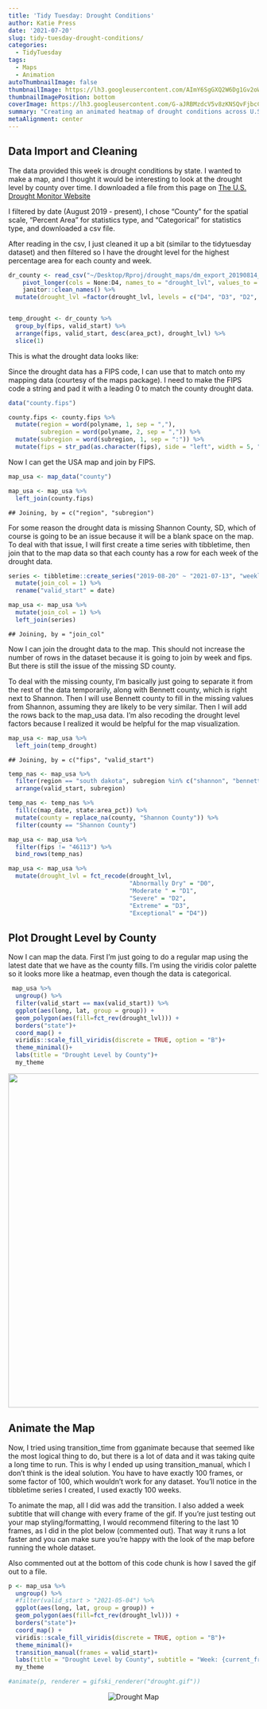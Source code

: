 ```yaml
---
title: 'Tidy Tuesday: Drought Conditions'
author: Katie Press
date: '2021-07-20'
slug: tidy-tuesday-drought-conditions/
categories:
  - TidyTuesday
tags:
  - Maps
  - Animation
autoThumbnailImage: false
thumbnailImage: https://lh3.googleusercontent.com/AImY6SgGXQ2W6Dg1Gv2oWMcAMG2Y2ywR6hw2p_TsjsQt0UgKyyTMGj0VjlOD0obUvbvOyvF3Wvt1Bn6sSNqnvEcp_ZUywQ5jZNjiKHNYdXKygknFuH-ps2yr1q4vO1oT-xhti08NI1-m9I0PsFx-C-lxQMAf8EGwoazzH50RGpAlDfbb5wzRAlEunqdxkhKdoVOqyCyr9ftXAAmAWFTpaF2KVcJeaDrSNsy2KAWoTUwJqDiaECsnXCBGL5KjSEVIrxmcuEevThtw5HT4-6M-WajMutBB4YST5cFDWD3_OPzbCIIrb4VzrsfgFd9UW1WDqplPngv_JLvckE5E8_-G-0zzmfCyh8ubkIg64H0fzpCLris22CXb2Q1xlcW1PLaRbINvIAD-K9OoQmtv_acJ0XJhbGZW_kLxtv7JowH2s0BmVq9IoeC-gV-8U0qWCfiHCtUFwSbVmAmoiS6E51TR5LiF0BoG-ZGzU0-MMWHYJzmgbP3N250oe62NtFAJapky15T7kib7BOiZdjeq62Grwb_2HSgGYGnmpPbuPYkKxKWBNAxV5E33aRm2tJPArfQlslpvdt_4M3fLxvaqHqURQHOhA0SIBncphPuIZjRfEIosKx8YMSG9lgQ_7DYw3OkgqIIZC7--QD9wBvJV7gXwclVNI-m8oeZcIOeTPNOtuxD8ziVNZayNGm-ZLoIiS3zfl8ECc30aOgynxKJagr0Fj5E=w750-h250-no?authuser=0
thumbnailImagePosition: bottom
coverImage: https://lh3.googleusercontent.com/G-aJRBMzdcV5v8zKNSQvFjbcCXo4HeYy9DYJuL7gnHNE8qKjqoE9A4UhloCkvlSpff5qyp5GVVNoXw_AawRyuVT085skItiEzJM4SQL6z7BYsRHXPVcNXZm8id6NNm2WARp2TQzAljvwBBm6pQDbm75YkaMiywT9pW1Fnj_qpmzm9UI5bEME8PIbKggdkhJ4MdTlSp_6DaSy_pIsE1BONF8iFfXqypNxd49DrEkBW0zmmjWg7n3UKmVJrh44iKFA7HmpGLt6NRvY9_5tI71CzX5cy2kBSaGh1pPKeBi0BOCA95RRx9Tm5Ot_TseWKM_XpNHssXOdSH3LK2jo363wBz2icq4xSMKGqgctIvruTXhtwRipURVymLtEAHw7W-A8C4ryJQd7y0EJ7HM88P2gBqz3QvYtJzK4f6gpGiVr8WP7QnycXhKSB2CBBY4rh-6-Cwr0j8jHzok8QeJGVpjrARqr6--KiqY9ZsWmRMdr1GDpQi2JrcJEjEZGTcVnxoloxMsBujDb7fCVpzJ95FSWdlqbx_pVb6VKe1hXGOVYnaz1-z3vlMyat93vTncvEwhn7qLBaG1r49kngSf7yv70TiINRj9iomugKHBxIHjuty7vjYsaqQj-C_MqsKl85gBV8qQjvBYvAEPmb3fqGc9toIANhco9xTw4x9hidq_ucJZMvaSg7nLWL2v5DvYYvKctCFePcNsJmRgMfaki-kvy2wI=w1203-h654-no?authuser=0
summary: "Creating an animated heatmap of drought conditions across U.S. counties with ggplot2"
metaAlignment: center
---
```


<script src="/rmarkdown-libs/core-js/shim.min.js"></script>
<script src="/rmarkdown-libs/react/react.min.js"></script>
<script src="/rmarkdown-libs/react/react-dom.min.js"></script>
<script src="/rmarkdown-libs/reactwidget/react-tools.js"></script>
<script src="/rmarkdown-libs/htmlwidgets/htmlwidgets.js"></script>
<script src="/rmarkdown-libs/reactable-binding/reactable.js"></script>
<!--more-->

## Data Import and Cleaning

The data provided this week is drought conditions by state. I wanted to make a map, and I thought it would be interesting to look at the drought level by county over time. I downloaded a file from this page on [The U.S. Drought Monitor Website](https://droughtmonitor.unl.edu/DmData/DataDownload/ComprehensiveStatistics.aspx)

I filtered by date (August 2019 - present), I chose “County” for the spatial scale, “Percent Area” for statistics type, and “Categorical” for statistics type, and downloaded a csv file.

After reading in the csv, I just cleaned it up a bit (similar to the tidytuesday dataset) and then filtered so I have the drought level for the highest percentage area for each county and week.

``` r
dr_county <- read_csv("~/Desktop/Rproj/drought_maps/dm_export_20190814_20210714.csv") %>% 
    pivot_longer(cols = None:D4, names_to = "drought_lvl", values_to = "area_pct") %>% 
    janitor::clean_names() %>% 
  mutate(drought_lvl =factor(drought_lvl, levels = c("D4", "D3", "D2", "D1", "D0", "None"))) 


temp_drought <- dr_county %>% 
  group_by(fips, valid_start) %>% 
  arrange(fips, valid_start, desc(area_pct), drought_lvl) %>% 
  slice(1)
```

This is what the drought data looks like:

<div id="htmlwidget-1" class="reactable html-widget" style="width:auto;height:auto;"></div>
<script type="application/json" data-for="htmlwidget-1">{"x":{"tag":{"name":"Reactable","attribs":{"data":{"map_date":[20190813,20190820,20190827,20190903,20190910,20190917],"fips":["01001","01001","01001","01001","01001","01001"],"county":["Autauga County","Autauga County","Autauga County","Autauga County","Autauga County","Autauga County"],"state":["AL","AL","AL","AL","AL","AL"],"valid_start":["2019-08-13","2019-08-20","2019-08-27","2019-09-03","2019-09-10","2019-09-17"],"valid_end":["2019-08-19","2019-08-26","2019-09-02","2019-09-09","2019-09-16","2019-09-23"],"statistic_format_id":[2,2,2,2,2,2],"drought_lvl":["D0","D0","None","None","D0","D0"],"area_pct":[63.29,100,96.69,96.69,93.12,70.42]},"columns":[{"accessor":"map_date","name":"map_date","type":"numeric"},{"accessor":"fips","name":"fips","type":"character"},{"accessor":"county","name":"county","type":"character"},{"accessor":"state","name":"state","type":"character"},{"accessor":"valid_start","name":"valid_start","type":"Date"},{"accessor":"valid_end","name":"valid_end","type":"Date"},{"accessor":"statistic_format_id","name":"statistic_format_id","type":"numeric"},{"accessor":"drought_lvl","name":"drought_lvl","type":"factor"},{"accessor":"area_pct","name":"area_pct","type":"numeric"}],"defaultPageSize":10,"paginationType":"numbers","showPageInfo":true,"minRows":1,"highlight":true,"bordered":true,"striped":true,"compact":true,"nowrap":true,"dataKey":"0f9b6e6a39742ba96c5255d396285052","key":"0f9b6e6a39742ba96c5255d396285052"},"children":[]},"class":"reactR_markup"},"evals":[],"jsHooks":[]}</script>

Since the drought data has a FIPS code, I can use that to match onto my mapping data (courtesy of the maps package). I need to make the FIPS code a string and pad it with a leading 0 to match the county drought data.

``` r
data("county.fips")

county.fips <- county.fips %>% 
  mutate(region = word(polyname, 1, sep = ","),
         subregion = word(polyname, 2, sep = ",")) %>% 
  mutate(subregion = word(subregion, 1, sep = ":")) %>% 
  mutate(fips = str_pad(as.character(fips), side = "left", width = 5, "0"))
```

Now I can get the USA map and join by FIPS.

``` r
map_usa <- map_data("county")

map_usa <- map_usa %>% 
  left_join(county.fips)
```

    ## Joining, by = c("region", "subregion")

For some reason the drought data is missing Shannon County, SD, which of course is going to be an issue because it will be a blank space on the map. To deal with that issue, I will first create a time series with tibbletime, then join that to the map data so that each county has a row for each week of the drought data.

``` r
series <- tibbletime::create_series("2019-08-20" ~ "2021-07-13", "weekly") %>% 
  mutate(join_col = 1) %>% 
  rename("valid_start" = date)

map_usa <- map_usa %>% 
  mutate(join_col = 1) %>% 
  left_join(series)
```

    ## Joining, by = "join_col"

Now I can join the drought data to the map. This should not increase the number of rows in the dataset because it is going to join by week and fips. But there is still the issue of the missing SD county.

To deal with the missing county, I’m basically just going to separate it from the rest of the data temporarily, along with Bennett county, which is right next to Shannon. Then I will use Bennett county to fill in the missing values from Shannon, assuming they are likely to be very similar. Then I will add the rows back to the map\_usa data. I’m also recoding the drought level factors because I realized it would be helpful for the map visualization.

``` r
map_usa <- map_usa %>% 
  left_join(temp_drought)
```

    ## Joining, by = c("fips", "valid_start")

``` r
temp_nas <- map_usa %>% 
  filter(region == "south dakota", subregion %in% c("shannon", "bennett")) %>% 
  arrange(valid_start, subregion)

temp_nas <- temp_nas %>% 
  fill(c(map_date, state:area_pct)) %>% 
  mutate(county = replace_na(county, "Shannon County")) %>% 
  filter(county == "Shannon County")

map_usa <- map_usa %>% 
  filter(fips != "46113") %>% 
  bind_rows(temp_nas)

map_usa <- map_usa %>% 
  mutate(drought_lvl = fct_recode(drought_lvl, 
                                  "Abnormally Dry" = "D0",
                                  "Moderate " = "D1",
                                  "Severe" = "D2",
                                  "Extreme" = "D3",
                                  "Exceptional" = "D4"))
```

## Plot Drought Level by County

Now I can map the data. First I’m just going to do a regular map using the latest date that we have as the county fills. I’m using the viridis color palette so it looks more like a heatmap, even though the data is categorical.

``` r
 map_usa %>% 
  ungroup() %>% 
  filter(valid_start == max(valid_start)) %>% 
  ggplot(aes(long, lat, group = group)) +
  geom_polygon(aes(fill=fct_rev(drought_lvl))) +
  borders("state")+
  coord_map() +
  viridis::scale_fill_viridis(discrete = TRUE, option = "B")+
  theme_minimal()+
  labs(title = "Drought Level by County")+
  my_theme
```

<img src="/post/2021-07-19-tidy-tuesday-drought-conditions/index.en-us_files/figure-html/unnamed-chunk-9-1.png" width="672" />

## Animate the Map

Now, I tried using transition\_time from gganimate because that seemed like the most logical thing to do, but there is a lot of data and it was taking quite a long time to run. This is why I ended up using transition\_manual, which I don’t think is the ideal solution. You have to have exactly 100 frames, or some factor of 100, which wouldn’t work for any dataset. You’ll notice in the tibbletime series I created, I used exactly 100 weeks.

To animate the map, all I did was add the transition. I also added a week subtitle that will change with every frame of the gif. If you’re just testing out your map styling/formatting, I would recommend filtering to the last 10 frames, as I did in the plot below (commented out). That way it runs a lot faster and you can make sure you’re happy with the look of the map before running the whole dataset.

Also commented out at the bottom of this code chunk is how I saved the gif out to a file.

``` r
p <- map_usa %>% 
  ungroup() %>% 
  #filter(valid_start > "2021-05-04") %>% 
  ggplot(aes(long, lat, group = group)) +
  geom_polygon(aes(fill=fct_rev(drought_lvl))) +
  borders("state")+
  coord_map() +
  viridis::scale_fill_viridis(discrete = TRUE, option = "B")+
  theme_minimal()+
  transition_manual(frames = valid_start)+
  labs(title = "Drought Level by County", subtitle = "Week: {current_frame}")+
  my_theme

#animate(p, renderer = gifski_renderer("drought.gif"))
```

<p align="center">
<img src="https://lh3.googleusercontent.com/mULr4E8V-6FGW3D3feqKTMsyyoeRyocSC7FBguzB3ymlWiAYyUJpp5UNzJFe6Oz3cat6sm99bje0AMikpZiV1mt4BrN3nZfLmWKAGVMObOxeYvwBCssWgaddmegvM5DaOfNlpEDoiD9LoJrnX4wjsfo4ja4jbVk9tvUtZ4HAzeN1jKM7cTlA4LCsVX9A7UlO4h1uCJsPt6DjHLxIsF6fJmyLb9MxWQaXU4Dy3RihsTGXX-k_QEKUrCIwX-c-8wuqw3I7yk9_wnpEhMVD0NpbR6GQV8OWrxklp9Gsb5pPdKfKFufVmSDtBxUtbDrxCMAS9VmKLJCP1fr4XH_Ba-Z5SXe7_8rORIO3elSwDnnr7fJClYrvqFDZl8PpQz4NiCmBuyqLUwh-xLU_kNtPS2v5og7Iic6o4UOW1zxLLCIQawCpByuPXqo2kr152Mqy7fqdIJd8_MrbO_VZr4reYTiUYP5_ejzPEo6DA09dSQPSxxt0-10Iix7BuxqLGevd9vSrdody0ii8Nn10t60TjoGgxP5ZNePzBkiKIRizoLBqcFFXdrQwMmwYOZTIGfrwG9w50BRW8BUwMU-bJK2S4JHW6Dm_RnaA0g9YtgglsWcth0sy40u0V6ajk_J_JFWwdjPNtyyoWk-Is4U86dw9ee28hYN5TysH5IX9Brdue3AwuZsNRuX0ceGBahqu5OAQt7vJEcxj2FEcZx2s4-x-9NnZphk=s480-no?authuser=0" alt="Drought Map" class="center">
</p>
